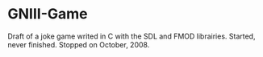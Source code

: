 GNIII-Game
==========

Draft of a joke game writed in C with the SDL and FMOD librairies. Started, never finished.
Stopped on October, 2008.
